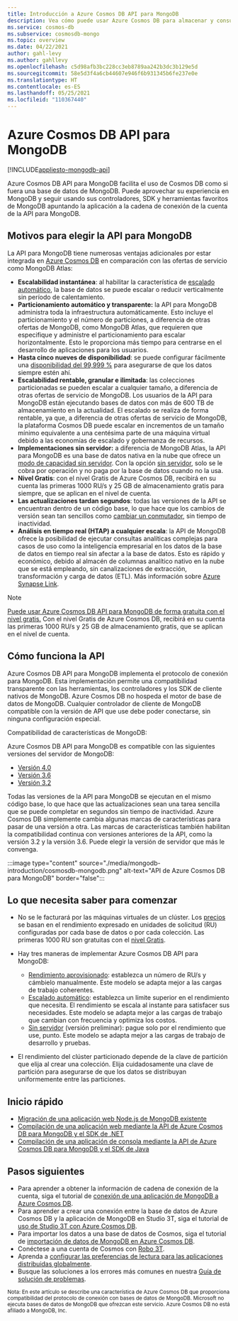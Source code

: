 ```yaml
---
title: Introducción a Azure Cosmos DB API para MongoDB
description: Vea cómo puede usar Azure Cosmos DB para almacenar y consultar grandes cantidades de datos mediante la API de Azure Cosmos DB para MongoDB.
ms.service: cosmos-db
ms.subservice: cosmosdb-mongo
ms.topic: overview
ms.date: 04/22/2021
author: gahl-levy
ms.author: gahllevy
ms.openlocfilehash: c5d98afb3bc228cc3eb8789aa242b3dc3b129e5d
ms.sourcegitcommit: 58e5d3f4a6cb44607e946f6b931345b6fe237e0e
ms.translationtype: HT
ms.contentlocale: es-ES
ms.lasthandoff: 05/25/2021
ms.locfileid: "110367440"
---
```

# <a name="azure-cosmos-db-api-for-mongodb"></a>Azure Cosmos DB API para MongoDB
[!INCLUDE[appliesto-mongodb-api](includes/appliesto-mongodb-api.md)]

Azure Cosmos DB API para MongoDB facilita el uso de Cosmos DB como si fuera una base de datos de MongoDB. Puede aprovechar su experiencia en MongoDB y seguir usando sus controladores, SDK y herramientas favoritos de MongoDB apuntando la aplicación a la cadena de conexión de la cuenta de la API para MongoDB.

## <a name="why-choose-the-api-for-mongodb"></a>Motivos para elegir la API para MongoDB

La API para MongoDB tiene numerosas ventajas adicionales por estar integrada en [Azure Cosmos DB](introduction.md) en comparación con las ofertas de servicio como MongoDB Atlas:

* **Escalabilidad instantánea**: al habilitar la característica de [escalado automático](provision-throughput-autoscale.md), la base de datos se puede escalar o reducir verticalmente sin período de calentamiento.
* **Particionamiento automático y transparente:** la API para MongoDB administra toda la infraestructura automáticamente. Esto incluye el particionamiento y el número de particiones, a diferencia de otras ofertas de MongoDB, como MongoDB Atlas, que requieren que especifique y administre el particionamiento para escalar horizontalmente. Esto le proporciona más tiempo para centrarse en el desarrollo de aplicaciones para los usuarios.
* **Hasta cinco nueves de disponibilidad**: se puede configurar fácilmente una [disponibilidad del 99,999 %](high-availability.md) para asegurarse de que los datos siempre estén ahí.  
* **Escalabilidad rentable, granular e ilimitada**: las colecciones particionadas se pueden escalar a cualquier tamaño, a diferencia de otras ofertas de servicio de MongoDB. Los usuarios de la API para MongoDB están ejecutando bases de datos con más de 600 TB de almacenamiento en la actualidad. El escalado se realiza de forma rentable, ya que, a diferencia de otras ofertas de servicio de MongoDB, la plataforma Cosmos DB puede escalar en incrementos de un tamaño mínimo equivalente a una centésima parte de una máquina virtual debido a las economías de escalado y gobernanza de recursos.
* **Implementaciones sin servidor:** a diferencia de MongoDB Atlas, la API para MongoDB es una base de datos nativa en la nube que ofrece un [modo de capacidad sin servidor](serverless.md). Con la opción [sin servidor](serverless.md), solo se le cobra por operación y no paga por la base de datos cuando no la usa.
* **Nivel Gratis**: con el nivel Gratis de Azure Cosmos DB, recibirá en su cuenta las primeras 1000 RU/s y 25 GB de almacenamiento gratis para siempre, que se aplican en el nivel de cuenta.
* **Las actualizaciones tardan segundos**: todas las versiones de la API se encuentran dentro de un código base, lo que hace que los cambios de versión sean tan sencillos como [cambiar un conmutador](mongodb-version-upgrade.md), sin tiempo de inactividad.
* **Análisis en tiempo real (HTAP) a cualquier escala**: la API de MongoDB ofrece la posibilidad de ejecutar consultas analíticas complejas para casos de uso como la inteligencia empresarial en los datos de la base de datos en tiempo real sin afectar a la base de datos. Esto es rápido y económico, debido al almacén de columnas analítico nativo en la nube que se está empleando, sin canalizaciones de extracción, transformación y carga de datos (ETL). Más información sobre [Azure Synapse Link](synapse-link.md).

> [!NOTE]
> [Puede usar Azure Cosmos DB API para MongoDB de forma gratuita con el nivel gratis.](free-tier.md) Con el nivel Gratis de Azure Cosmos DB, recibirá en su cuenta las primeras 1000 RU/s y 25 GB de almacenamiento gratis, que se aplican en el nivel de cuenta.


## <a name="how-the-api-works"></a>Cómo funciona la API

Azure Cosmos DB API para MongoDB implementa el protocolo de conexión para MongoDB. Esta implementación permite una compatibilidad transparente con las herramientas, los controladores y los SDK de cliente nativos de MongoDB. Azure Cosmos DB no hospeda el motor de base de datos de MongoDB. Cualquier controlador de cliente de MongoDB compatible con la versión de API que use debe poder conectarse, sin ninguna configuración especial.

Compatibilidad de características de MongoDB:

Azure Cosmos DB API para MongoDB es compatible con las siguientes versiones del servidor de MongoDB:
- [Versión 4.0](mongodb-feature-support-40.md)
- [Versión 3.6](mongodb-feature-support-36.md)
- [Versión 3.2](mongodb-feature-support.md)

Todas las versiones de la API para MongoDB se ejecutan en el mismo código base, lo que hace que las actualizaciones sean una tarea sencilla que se puede completar en segundos sin tiempo de inactividad. Azure Cosmos DB simplemente cambia algunas marcas de características para pasar de una versión a otra.  Las marcas de características también habilitan la compatibilidad continua con versiones anteriores de la API, como la versión 3.2 y la versión 3.6. Puede elegir la versión de servidor que más le convenga.

:::image type="content" source="./media/mongodb-introduction/cosmosdb-mongodb.png" alt-text="API de Azure Cosmos DB para MongoDB" border="false":::

## <a name="what-you-need-to-know-to-get-started"></a>Lo que necesita saber para comenzar

* No se le facturará por las máquinas virtuales de un clúster. Los [precios](how-pricing-works.md) se basan en el rendimiento expresado en unidades de solicitud (RU) configuradas por cada base de datos o por cada colección. Las primeras 1000 RU son gratuitas con el [nivel Gratis](free-tier.md).

* Hay tres maneras de implementar Azure Cosmos DB API para MongoDB:
     * [Rendimiento aprovisionado](set-throughput.md): establezca un número de RU/s y cámbielo manualmente. Este modelo se adapta mejor a las cargas de trabajo coherentes.
     * [Escalado automático](provision-throughput-autoscale.md): establezca un límite superior en el rendimiento que necesita. El rendimiento se escala al instante para satisfacer sus necesidades. Este modelo se adapta mejor a las cargas de trabajo que cambian con frecuencia y optimiza los costos.
     * [Sin servidor](serverless.md) (versión preliminar): pague solo por el rendimiento que use, punto. Este modelo se adapta mejor a las cargas de trabajo de desarrollo y pruebas. 

* El rendimiento del clúster particionado depende de la clave de partición que elija al crear una colección. Elija cuidadosamente una clave de partición para asegurarse de que los datos se distribuyan uniformemente entre las particiones.

## <a name="quickstart"></a>Inicio rápido

* [Migración de una aplicación web Node.js de MongoDB existente](create-mongodb-nodejs.md)
* [Compilación de una aplicación web mediante la API de Azure Cosmos DB para MongoDB y el SDK de .NET](create-mongodb-dotnet.md)
* [Compilación de una aplicación de consola mediante la API de Azure Cosmos DB para MongoDB y el SDK de Java](create-mongodb-java.md)

## <a name="next-steps"></a>Pasos siguientes

* Para aprender a obtener la información de cadena de conexión de la cuenta, siga el tutorial de [conexión de una aplicación de MongoDB a Azure Cosmos DB](connect-mongodb-account.md).
* Para aprender a crear una conexión entre la base de datos de Azure Cosmos DB y la aplicación de MongoDB en Studio 3T, siga el tutorial de [uso de Studio 3T con Azure Cosmos DB](mongodb-mongochef.md).
* Para importar los datos a una base de datos de Cosmos, siga el tutorial de [importación de datos de MongoDB en Azure Cosmos DB](../dms/tutorial-mongodb-cosmos-db.md?toc=%2fazure%2fcosmos-db%2ftoc.json%253ftoc%253d%2fazure%2fcosmos-db%2ftoc.json).
* Conéctese a una cuenta de Cosmos con [Robo 3T](mongodb-robomongo.md).
* Aprenda a [configurar las preferencias de lectura para las aplicaciones distribuidas globalmente](../cosmos-db/tutorial-global-distribution-mongodb.md).
* Busque las soluciones a los errores más comunes en nuestra [Guía de solución de problemas](mongodb-troubleshoot.md).


<sup>Nota: En este artículo se describe una característica de Azure Cosmos DB que proporciona compatibilidad del protocolo de conexión con bases de datos de MongoDB. Microsoft no ejecuta bases de datos de MongoDB que ofrezcan este servicio. Azure Cosmos DB no está afiliado a MongoDB, Inc.</sup>